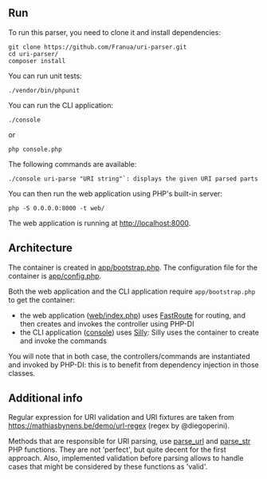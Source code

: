 ## Run

To run this parser, you need to clone it and install dependencies:

```
git clone https://github.com/Franua/uri-parser.git
cd uri-parser/
composer install
```
You can run unit tests:
```
./vendor/bin/phpunit
```
You can run the CLI application:

```
./console
```
or
```
php console.php
```

The following commands are available:
```
./console uri-parse "URI string"`: displays the given URI parsed parts
```
You can then run the web application using PHP's built-in server:

```
php -S 0.0.0.0:8000 -t web/
```

The web application is running at [http://localhost:8000](http://localhost:8000/).

## Architecture

The container is created in [app/bootstrap.php](app/bootstrap.php). The configuration file for the container is [app/config.php](app/config.php).

Both the web application and the CLI application require `app/bootstrap.php` to get the container:

- the web application ([web/index.php](web/index.php)) uses [FastRoute](https://github.com/nikic/FastRoute) for routing, and then creates and invokes the controller using PHP-DI
- the CLI application ([console](console)) uses [Silly](https://github.com/mnapoli/silly): Silly uses the container to create and invoke the commands

You will note that in both case, the controllers/commands are instantiated and invoked by PHP-DI: this is to benefit from dependency injection in those classes.

## Additional info
Regular expression for URI validation and URI fixtures are taken from https://mathiasbynens.be/demo/url-regex (regex by @diegoperini).

Methods that are responsible for URI parsing, use [parse_url](http://php.net/manual/en/function.parse-url.php) and [parse_str](http://php.net/manual/en/function.parse-str.php) PHP functions. They are not 'perfect', but quite decent for the first approach. Also, implemented validation before parsing allows to handle cases that might be considered by these functions as 'valid'.
